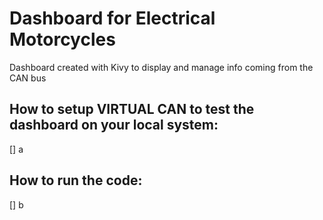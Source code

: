 # Dashboard for Electrical Motorcycles
Dashboard created with Kivy to display and manage info coming from the CAN bus

## How to setup VIRTUAL CAN to test the dashboard on your local system:
[] a

## How to run the code:
[] b
